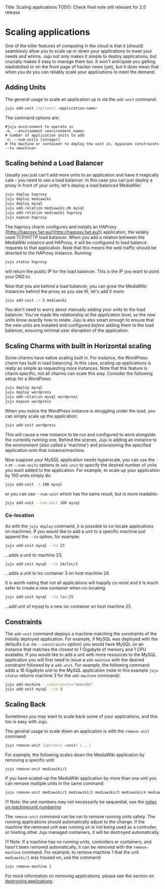 Title: Scaling applications
TODO: Check final note still relevant for 2.0 release

# Scaling applications

One of the killer features of computing in the cloud is that it (should)
seamlessly allow you to scale up or down your applications to meet your needs
and whims. Juju not only makes it simple to deploy applications, but crucially
makes it easy to manage them too. It won't anticipate you getting slashdotted
or on the front page of hacker news (yet), but it does mean that when you do
you can reliably scale your applications to meet the demand.


##  Adding Units

The general usage to scale an application up is via the `add-unit` command:

```bash
juju add-unit [options] <application-name>
```

The command options are:

```no-highlight
#juju environment to operate in
-e, --environment <environment_name>
# number of application units to add
-n, --num-units [integer]
# the machine or container to deploy the unit in, bypasses constraints
--to <machine>
```


## Scaling behind a Load Balancer

Usually you just can't add more units to an application and have it magically
cale - you need to use a load balancer. In this case you can just deploy a
proxy in front of your units; let's deploy a load balanced MediaWiki:

```bash
juju deploy haproxy
juju deploy mediawiki
juju deploy mysql
juju add-relation mediawiki:db mysql
juju add-relation mediawiki haproxy
juju expose haproxy
```

The haproxy charm configures and installs an
HAProxy ([http://haproxy.1wt.eu/](http://haproxy.1wt.eu/)) application, the
widely used TCP/HTTP load balancer. When you add a relation between the
MediaWiki instance and HAProxy, it will be configured to load balance requests
to that application. Note that this means the web traffic should be directed to
the HAProxy instance. Running:

```bash
juju status haproxy
```

will return the public IP for the load balancer. This is the IP you want to
point your DNS to.

Now that you are behind a load balancer, you can grow the MediaWiki instances
behind the proxy as you see fit, let's add 5 more:

```bash
juju add-unit -n 5 mediawiki
```

You don't need to worry about manually adding your units to the load balancer.
You've made the relationship at the _application level_, so the new units know
exactly how to relate. Juju is also smart enough to ensure that the new units
are installed and configured _before_ adding them to the load balancer,
ensuring minimal user disruption of the application.


## Scaling Charms with built in Horizontal scaling

Some charms have native scaling built in. For instance, the WordPress charm
has built in load balancing. In this case, scaling up applications is really as
simple as requesting more instances. Note that this feature is charm specific,
not all charms can scale this way. Consider the following setup for a WordPress:

```bash
juju deploy mysql
juju deploy wordpress
juju add-relation mysql wordpress
juju expose wordpress
```

When you notice the WordPress instance is struggling under the load, you can
simply scale up the application:

```bash
juju add-unit wordpress
```

This will cause a new instance to be run and configured to work alongside the
currently running one. Behind the scenes, Juju is adding an instance to the
environment (also called a 'machine') and provisioning the specified application
onto that instance/machine.

Now suppose your MySQL application needs hyperscale, you can use the `-n` or
`--num-units` options to `add-unit` to specify the desired number of units you
want added to the application. For example, to scale up your application by 100
units simply do:

```bash
juju add-unit -n 100 mysql
```

or you can use `--num-unit` which has the same result, but is more readable:

```bash
juju add-unit --num-unit 100 mysql
```

### Co-location

As with the `juju deploy` command, it is possible to co-locate applications on
machines.
If you would like to add a unit to a specific machine just append the `--to`
option, for example:

```bash
juju add-unit mysql --to 23
```
...adds a unit to machine 23,

```bash
juju add-unit mysql --to 24/lxc/3
```
...adds a unit to lxc container 3 on host machine 24.

It is worth noting that not all applications will happily co-exist and it is much
safer to create a new container when co-locating:

```bash
juju add-unit mysql --to lxc:25
```
...add unit of mysql to a new lxc container on host machine 25

## Constraints

The `add-unit` command deploys a machine matching the constraints of the
initially deployed application. For example, if MySQL was deployed with the
defaults (i.e. no `--constraints` option) you would have MySQL on an instance
that matches the closest to 1 Gigabyte of memory and 1 CPU available. If you
would like to add a unit with more resources to the MySQL application you will
first need to issue a `add-machine` with the desired constraint followed by a
`add-unit`. For example, the following command adds a 16 Gigabyte unit to the
MySQL application (note in this example `juju status` returns machine 3 for the
`add-machine` command):

```bash
juju add-machine --constraints="mem=16G"
juju add-unit mysql --to 3
```


## Scaling Back

Sometimes you may want to scale back some of your applications, and this too is
easy with Juju.

The general usage to scale down an application is with the `remove-unit` command:

```bash
juju remove-unit [options] <unit> [...]
```

For example, the following scales down the MediaWiki application by removing a
specific unit:

```bash
juju remove-unit mediawiki/1
```

If you have scaled-up the MediaWiki application by more than one unit you can
remove multiple units in the same command:

```bash
juju remove-unit mediawiki/1 mediawiki/2 mediawiki/3 mediawiki/4 mediawiki/5
```
!!! Note: the unit numbers may not necessarily be sequential, see the
[notes on machine/unit numbering](./reference-numbering.html)


The `remove-unit` command can be run to remove running units safely. The
running applications should automatically adjust to the change. If the machine
the removed unit was running on is not being used as a controller, or hosting
other Juju managed containers, it will be destroyed automatically.

!!! Note: If a machine has no running units, controllers or containers, and
hasn't been removed automatically, it can be removed with the `remove-machine`
command. For example, to remove machine 1 that the unit `mediawiki/1` was
housed on, use the command:

```bash
juju remove-machine 1
```

For more information on removing applications, please see the section on
[destroying applications](./charms-destroy.html).
